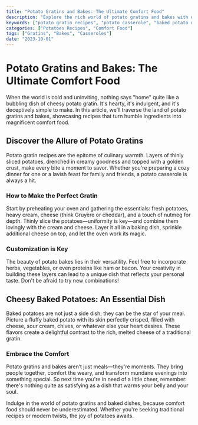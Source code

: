 ```yaml
---
title: "Potato Gratins and Bakes: The Ultimate Comfort Food"
description: "Explore the rich world of potato gratins and bakes with our guide to delicious, cheesy recipes that warm your heart."
keywords: ["potato gratin recipes", "potato casserole", "baked potato dishes"]
categories: ["Potatoes Recipes", "Comfort Food"]
tags: ["Gratins", "Bakes", "Casseroles"]
date: "2023-10-01"
---
```


# Potato Gratins and Bakes: The Ultimate Comfort Food

When the world is cold and uninviting, nothing says "home" quite like a bubbling dish of cheesy potato gratin. It's hearty, it's indulgent, and it's deceptively simple to make. In this article, we’ll traverse the land of potato gratins and bakes, showcasing recipes that turn humble ingredients into magnificent comfort food.

## Discover the Allure of Potato Gratins

Potato gratin recipes are the epitome of culinary warmth. Layers of thinly sliced potatoes, drenched in creamy goodness and topped with a golden crust, make every bite a moment to savor. Whether you're preparing a cozy dinner for one or a lavish feast for family and friends, a potato casserole is always a hit.

### How to Make the Perfect Gratin

Start by preheating your oven and gathering the essentials: fresh potatoes, heavy cream, cheese (think Gruyère or cheddar), and a touch of nutmeg for depth. Thinly slice the potatoes—uniformity is key—and combine them lovingly with the cream and cheese. Layer it all in a baking dish, sprinkle additional cheese on top, and let the oven work its magic. 

### Customization is Key

The beauty of potato bakes lies in their versatility. Feel free to incorporate herbs, vegetables, or even proteins like ham or bacon. Your creativity in building these layers can lead to a unique dish that reflects your personal taste. Don't be afraid to try new combinations!

## Cheesy Baked Potatoes: An Essential Dish

Baked potatoes are not just a side dish; they can be the star of your meal. Picture a fluffy baked potato with its skin perfectly crisped, filled with cheese, sour cream, chives, or whatever else your heart desires. These flavors create a delightful contrast to the rich, melted cheese of a traditional gratin.

### Embrace the Comfort

Potato gratins and bakes aren’t just meals—they're moments. They bring people together, comfort the weary, and transform mundane evenings into something special. So next time you're in need of a little cheer, remember: there's nothing quite as satisfying as a dish that warms your belly and your soul.

Indulge in the world of potato gratins and baked dishes, because comfort food should never be underestimated. Whether you're seeking traditional recipes or modern twists, the joy of potatoes awaits.